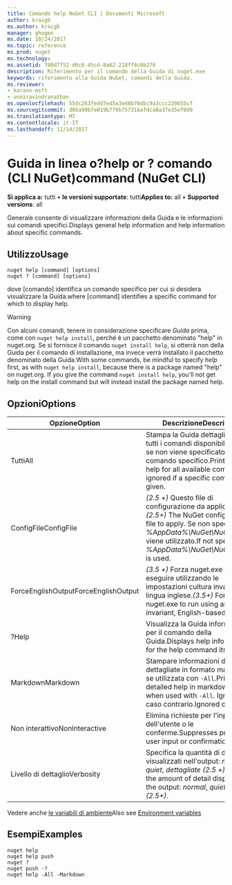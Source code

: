 ```yaml
---
title: Comando help NuGet CLI | Documenti Microsoft
author: kraigb
ms.author: kraigb
manager: ghogen
ms.date: 10/24/2017
ms.topic: reference
ms.prod: nuget
ms.technology: 
ms.assetid: 780d7f52-d6c6-45cd-8a62-218ff8c0b270
description: Riferimento per il comando della Guida di nuget.exe
keywords: riferimento alla Guida NuGet, comandi della Guida.
ms.reviewer:
- karann-msft
- unniravindranathan
ms.openlocfilehash: 55dc263fedd7ed5a3e48b76dbc9a3ccc220655cf
ms.sourcegitcommit: d0ba99bfe019b779b75731bafdca8a37e35ef0d9
ms.translationtype: MT
ms.contentlocale: it-IT
ms.lasthandoff: 12/14/2017
---
```

# <a name="help-or--command-nuget-cli"></a><span data-ttu-id="20b2c-104">Guida in linea o?</span><span class="sxs-lookup"><span data-stu-id="20b2c-104">help or ?</span></span> <span data-ttu-id="20b2c-105">comando (CLI NuGet)</span><span class="sxs-lookup"><span data-stu-id="20b2c-105">command (NuGet CLI)</span></span>

<span data-ttu-id="20b2c-106">**Si applica a:** tutti &bullet; **le versioni supportate**: tutti</span><span class="sxs-lookup"><span data-stu-id="20b2c-106">**Applies to:** all &bullet; **Supported versions**: all</span></span>

<span data-ttu-id="20b2c-107">Generale consente di visualizzare informazioni della Guida e le informazioni sui comandi specifici.</span><span class="sxs-lookup"><span data-stu-id="20b2c-107">Displays general help information and help information about specific commands.</span></span>

## <a name="usage"></a><span data-ttu-id="20b2c-108">Utilizzo</span><span class="sxs-lookup"><span data-stu-id="20b2c-108">Usage</span></span>

```
nuget help [command] [options]
nuget ? [command] [options]
```

<span data-ttu-id="20b2c-109">dove [comando] identifica un comando specifico per cui si desidera visualizzare la Guida.</span><span class="sxs-lookup"><span data-stu-id="20b2c-109">where [command] identifies a specific command for which to display help.</span></span>

> [!Warning]
> <span data-ttu-id="20b2c-110">Con alcuni comandi, tenere in considerazione specificare *Guida* prima, come con `nuget help install`, perché è un pacchetto denominato "help" in nuget.org. Se si fornisce il comando `nuget install help`, si otterrà non della Guida per il comando di installazione, ma invece verrà installato il pacchetto denominato della Guida.</span><span class="sxs-lookup"><span data-stu-id="20b2c-110">With some commands, be mindful to specify *help* first, as with `nuget help install`, because there is a package named "help" on nuget.org. If you give the command `nuget install help`, you'll not get help on the install command but will instead install the package named help.</span></span>

## <a name="options"></a><span data-ttu-id="20b2c-111">Opzioni</span><span class="sxs-lookup"><span data-stu-id="20b2c-111">Options</span></span>

| <span data-ttu-id="20b2c-112">Opzione</span><span class="sxs-lookup"><span data-stu-id="20b2c-112">Option</span></span> | <span data-ttu-id="20b2c-113">Descrizione</span><span class="sxs-lookup"><span data-stu-id="20b2c-113">Description</span></span> |
| --- | --- |
| <span data-ttu-id="20b2c-114">Tutti</span><span class="sxs-lookup"><span data-stu-id="20b2c-114">All</span></span> | <span data-ttu-id="20b2c-115">Stampa la Guida dettagliata per tutti i comandi disponibili; ignorato se non viene specificato un comando specifico.</span><span class="sxs-lookup"><span data-stu-id="20b2c-115">Print detailed help for all available commands; ignored if a specific command is given.</span></span> |
| <span data-ttu-id="20b2c-116">ConfigFile</span><span class="sxs-lookup"><span data-stu-id="20b2c-116">ConfigFile</span></span> | <span data-ttu-id="20b2c-117">*(2.5 +)*  Questo file di configurazione da applicare.</span><span class="sxs-lookup"><span data-stu-id="20b2c-117">*(2.5+)* The NuGet configuration file to apply.</span></span> <span data-ttu-id="20b2c-118">Se non specificato, *%AppData%\NuGet\NuGet.Config* viene utilizzato.</span><span class="sxs-lookup"><span data-stu-id="20b2c-118">If not specified, *%AppData%\NuGet\NuGet.Config* is used.</span></span> |
| <span data-ttu-id="20b2c-119">ForceEnglishOutput</span><span class="sxs-lookup"><span data-stu-id="20b2c-119">ForceEnglishOutput</span></span> | <span data-ttu-id="20b2c-120">*(3.5 +)*  Forza nuget.exe per eseguire utilizzando le impostazioni cultura invariante, in lingua inglese.</span><span class="sxs-lookup"><span data-stu-id="20b2c-120">*(3.5+)* Forces nuget.exe to run using an invariant, English-based culture.</span></span> |
| <span data-ttu-id="20b2c-121">?</span><span class="sxs-lookup"><span data-stu-id="20b2c-121">Help</span></span> | <span data-ttu-id="20b2c-122">Visualizza la Guida informazioni per il comando della Guida.</span><span class="sxs-lookup"><span data-stu-id="20b2c-122">Displays help information for the help command itself.</span></span> |
| <span data-ttu-id="20b2c-123">Markdown</span><span class="sxs-lookup"><span data-stu-id="20b2c-123">Markdown</span></span> | <span data-ttu-id="20b2c-124">Stampare informazioni della Guida dettagliate in formato markdown se utilizzata con `-All`.</span><span class="sxs-lookup"><span data-stu-id="20b2c-124">Print detailed help in markdown format when used with `-All`.</span></span> <span data-ttu-id="20b2c-125">Ignorato in caso contrario.</span><span class="sxs-lookup"><span data-stu-id="20b2c-125">Ignored otherwise.</span></span> |
| <span data-ttu-id="20b2c-126">Non interattivo</span><span class="sxs-lookup"><span data-stu-id="20b2c-126">NonInteractive</span></span> | <span data-ttu-id="20b2c-127">Elimina richieste per l'input dell'utente o le conferme.</span><span class="sxs-lookup"><span data-stu-id="20b2c-127">Suppresses prompts for user input or confirmations.</span></span> |
| <span data-ttu-id="20b2c-128">Livello di dettaglio</span><span class="sxs-lookup"><span data-stu-id="20b2c-128">Verbosity</span></span> | <span data-ttu-id="20b2c-129">Specifica la quantità di dettagli visualizzati nell'output: *normale*, *quiet*, *dettagliate (2.5 +)*.</span><span class="sxs-lookup"><span data-stu-id="20b2c-129">Specifies the amount of detail displayed in the output: *normal*, *quiet*, *detailed (2.5+)*.</span></span> |

<span data-ttu-id="20b2c-130">Vedere anche [le variabili di ambiente](cli-ref-environment-variables.md)</span><span class="sxs-lookup"><span data-stu-id="20b2c-130">Also see [Environment variables](cli-ref-environment-variables.md)</span></span>

## <a name="examples"></a><span data-ttu-id="20b2c-131">Esempi</span><span class="sxs-lookup"><span data-stu-id="20b2c-131">Examples</span></span>

```
nuget help
nuget help push
nuget ?
nuget push -?
nuget help -All -Markdown
```
